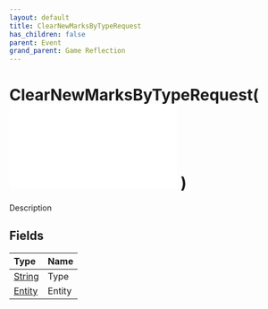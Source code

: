 ```yaml
---
layout: default
title: ClearNewMarksByTypeRequest
has_children: false
parent: Event
grand_parent: Game Reflection
---
```

# ClearNewMarksByTypeRequest( ![ EntityEventBase ](/game-reflection/events/entity_event_base.md) )
Description 

## Fields
| Type | Name |
|:-------------|:--------------|
| [String](/game-reflection/components/string.md) | Type |
| [Entity](/game-reflection/classes/entity.md) | Entity |

